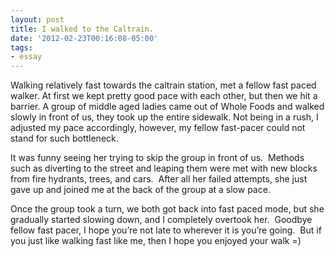 ```yaml
---
layout: post
title: I walked to the Caltrain.
date: '2012-02-23T00:16:08-05:00'
tags:
- essay
---
```

Walking relatively fast towards the caltrain station, met a fellow fast paced walker. At first we kept pretty good pace with each other, but then we hit a barrier. A group of middle aged ladies came out of Whole Foods and walked slowly in front of us, they took up the entire sidewalk. Not being in a rush, I adjusted my pace accordingly, however, my fellow fast-pacer could not stand for such bottleneck.

It was funny seeing her trying to skip the group in front of us.  Methods such as diverting to the street and leaping them were met with new blocks from fire hydrants, trees, and cars.  After all her failed attempts, she just gave up and joined me at the back of the group at a slow pace.  

Once the group took a turn, we both got back into fast paced mode, but she gradually started slowing down, and I completely overtook her.  Goodbye fellow fast pacer, I hope you’re not late to wherever it is you’re going.  But if you just like walking fast like me, then I hope you enjoyed your walk =)

